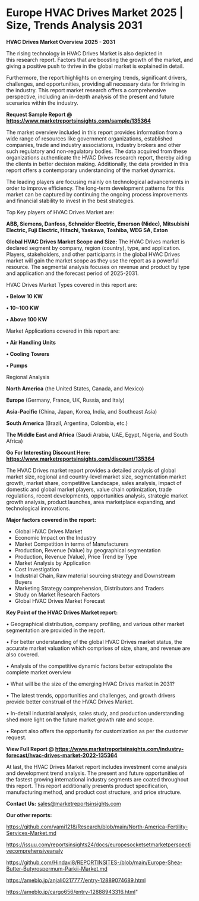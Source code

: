 # Europe HVAC Drives Market 2025 | Size, Trends Analysis 2031

<Strong> HVAC Drives Market Overview 2025 - 2031</strong>

The rising technology in HVAC Drives Market is also depicted in this research report. Factors that are boosting the growth of the market, and giving a positive push to thrive in the global market is explained in detail.

Furthermore, the report highlights on emerging trends, significant drivers, challenges, and opportunities, providing all necessary data for thriving in the industry. This report market research offers a comprehensive perspective, including an in-depth analysis of the present and future scenarios within the industry.

<strong>Request Sample Report @ <a href=https://www.marketreportsinsights.com/sample/135364>https://www.marketreportsinsights.com/sample/135364</a></strong>

The market overview included in this report provides information from a wide range of resources like government organizations, established companies, trade and industry associations, industry brokers and other such regulatory and non-regulatory bodies. The data acquired from these organizations authenticate the HVAC Drives research report, thereby aiding the clients in better decision making. Additionally, the data provided in this report offers a contemporary understanding of the market dynamics.

The leading players are focusing mainly on technological advancements in order to improve efficiency. The long-term development patterns for this market can be captured by continuing the ongoing process improvements and financial stability to invest in the best strategies.

Top Key players of HVAC Drives Market are:

<strong>ABB, Siemens, Danfoss, Schneider Electric, Emerson (Nidec), Mitsubishi Electric, Fuji Electric, Hitachi, Yaskawa, Toshiba, WEG SA, Eaton</strong>

<strong><b>Global HVAC Drives Market Scope and Size:</b></strong>
The HVAC Drives market is declared segment by company, region (country), type, and application. Players, stakeholders, and other participants in the global HVAC Drives market will gain the market scope as they use the report as a powerful resource. The segmental analysis focuses on revenue and product by type and application and the forecast period of 2025-2031.

HVAC Drives Market Types covered in this report are:

<strong>• Below 10 KW

• 10~100 KW

• Above 100 KW</strong>

Market Applications covered in this report are:

<strong>• Air Handling Units

• Cooling Towers

• Pumps</strong> 

Regional Analysis

<strong>North America</strong> (the United States, Canada, and Mexico)

<strong>Europe</strong> (Germany, France, UK, Russia, and Italy)

<strong>Asia-Pacific</strong> (China, Japan, Korea, India, and Southeast Asia)

<strong>South America</strong> (Brazil, Argentina, Colombia, etc.)

<strong>The Middle East and Africa</strong> (Saudi Arabia, UAE, Egypt, Nigeria, and South Africa)

<strong>Go For Interesting Discount Here: <a href=https://www.marketreportsinsights.com/discount/135364>https://www.marketreportsinsights.com/discount/135364</a></strong>

The HVAC Drives market report provides a detailed analysis of global market size, regional and country-level market size, segmentation market growth, market share, competitive Landscape, sales analysis, impact of domestic and global market players, value chain optimization, trade regulations, recent developments, opportunities analysis, strategic market growth analysis, product launches, area marketplace expanding, and technological innovations.

<strong><b>Major factors covered in the report:</b></strong>
<ul>
  <li>Global HVAC Drives Market </li>
  <li>Economic Impact on the Industry</li>
  <li>Market Competition in terms of Manufacturers</li>
  <li>Production, Revenue (Value) by geographical segmentation</li>
  <li>Production, Revenue (Value), Price Trend by Type</li>
  <li>Market Analysis by Application</li>
  <li>Cost Investigation</li>
  <li>Industrial Chain, Raw material sourcing strategy and Downstream Buyers</li>
  <li>Marketing Strategy comprehension, Distributors and Traders</li>
  <li>Study on Market Research Factors</li>
  <li>Global HVAC Drives Market Forecast</li>
</ul>

<strong><b>Key Point of the HVAC Drives Market report:</b></strong>

• Geographical distribution, company profiling, and various other market segmentation are provided in the report.

• For better understanding of the global HVAC Drives market status, the accurate market valuation which comprises of size, share, and revenue are also covered.

• Analysis of the competitive dynamic factors better extrapolate the complete market overview

• What will be the size of the emerging HVAC Drives market in 2031?

• The latest trends, opportunities and challenges, and growth drivers provide better construal of the HVAC Drives Market.

• In-detail industrial analysis, sales study, and production understanding shed more light on the future market growth rate and scope.

• Report also offers the opportunity for customization as per the customer request.

<strong><b>View Full Report @ <a href=https://www.marketreportsinsights.com/industry-forecast/hvac-drives-market-2022-135364>https://www.marketreportsinsights.com/industry-forecast/hvac-drives-market-2022-135364</a></b></strong>


At last, the HVAC Drives Market report includes investment come analysis and development trend analysis. The present and future opportunities of the fastest growing international industry segments are coated throughout this report. This report additionally presents product specification, manufacturing method, and product cost structure, and price structure.

<strong>Contact Us:</strong>
sales@marketreportsinsights.com

<strong>Our other reports:</strong>

<a href=https://github.com/yami1218/Research/blob/main/North-America-Fertility-Services-Market.md>https://github.com/yami1218/Research/blob/main/North-America-Fertility-Services-Market.md</a>

<a href=https://issuu.com/reportsinsights24/docs/europesocketsetmarketperspectivecomprehensiveanaly>https://issuu.com/reportsinsights24/docs/europesocketsetmarketperspectivecomprehensiveanaly</a>

<a href=https://github.com/Hindavi8/REPORTINSITES-/blob/main/Europe-Shea-Butter-Butyrospermum-Parkii-Market.md>https://github.com/Hindavi8/REPORTINSITES-/blob/main/Europe-Shea-Butter-Butyrospermum-Parkii-Market.md</a>

<a href=https://ameblo.jp/anjali0217777/entry-12889074689.html>https://ameblo.jp/anjali0217777/entry-12889074689.html</a>

<a href=https://ameblo.jp/cargo656/entry-12888943316.html>https://ameblo.jp/cargo656/entry-12888943316.html</a>"
